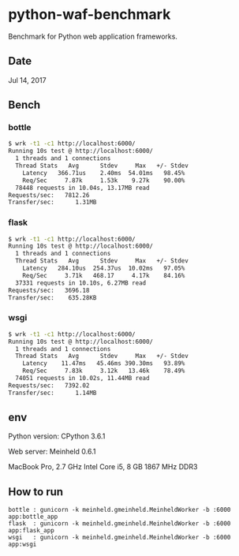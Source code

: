 # python-waf-benchmark

Benchmark for Python web application frameworks.

## Date
Jul 14, 2017

## Bench

### bottle
```bash
$ wrk -t1 -c1 http://localhost:6000/
Running 10s test @ http://localhost:6000/
  1 threads and 1 connections
  Thread Stats   Avg      Stdev     Max   +/- Stdev
    Latency   366.71us    2.40ms  54.01ms   98.45%
    Req/Sec     7.87k     1.53k    9.27k    90.00%
  78448 requests in 10.04s, 13.17MB read
Requests/sec:   7812.26
Transfer/sec:      1.31MB
```
### flask
```bash
$ wrk -t1 -c1 http://localhost:6000/
Running 10s test @ http://localhost:6000/
  1 threads and 1 connections
  Thread Stats   Avg      Stdev     Max   +/- Stdev
    Latency   284.10us  254.37us  10.02ms   97.05%
    Req/Sec     3.71k   468.17     4.17k    84.16%
  37331 requests in 10.10s, 6.27MB read
Requests/sec:   3696.18
Transfer/sec:    635.28KB
```
### wsgi
```bash
$ wrk -t1 -c1 http://localhost:6000/
Running 10s test @ http://localhost:6000/
  1 threads and 1 connections
  Thread Stats   Avg      Stdev     Max   +/- Stdev
    Latency    11.47ms   45.46ms 390.30ms   93.89%
    Req/Sec     7.83k     3.12k   13.46k    78.49%
  74051 requests in 10.02s, 11.44MB read
Requests/sec:   7392.02
Transfer/sec:      1.14MB
```

## env

Python version: CPython 3.6.1

Web server: Meinheld 0.6.1

MacBook Pro, 2.7 GHz Intel Core i5, 8 GB 1867 MHz DDR3

## How to run

```
bottle : gunicorn -k meinheld.gmeinheld.MeinheldWorker -b :6000 app:bottle_app
flask  : gunicorn -k meinheld.gmeinheld.MeinheldWorker -b :6000 app:flask_app
wsgi   : gunicorn -k meinheld.gmeinheld.MeinheldWorker -b :6000 app:wsgi
```
